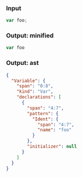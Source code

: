 ### Input
```js
var foo;
```

### Output: minified
```js min
var foo
```

### Output: ast
```json
{
  "Variable": {
    "span": "0:8",
    "kind": "Var",
    "declarations": [
      {
        "span": "4:7",
        "pattern": {
          "Ident": {
            "span": "4:7",
            "name": "foo"
          }
        },
        "initializer": null
      }
    ]
  }
}
```
